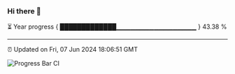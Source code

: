 ### Hi there 👋

⏳ Year progress { █████████████▁▁▁▁▁▁▁▁▁▁▁▁▁▁▁▁▁ } 43.38 %

---

⏰ Updated on Fri, 07 Jun 2024 18:06:51 GMT

![Progress Bar CI](https://github.com/liununu/liununu/workflows/Progress%20Bar%20CI/badge.svg)
